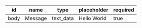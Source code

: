 id       |name           |type     |placeholder					  	 |required
---------|---------------|---------|---------------------------------|--------
body     |Message        |text_data|Hello World                      |true    